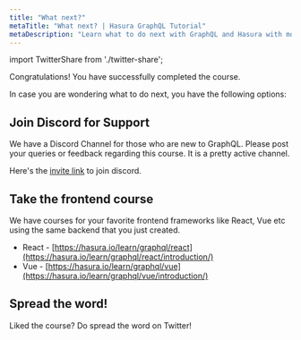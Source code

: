 ```yaml
---
title: "What next?"
metaTitle: "What next? | Hasura GraphQL Tutorial"
metaDescription: "Learn what to do next with GraphQL and Hasura with more community resources. Join our discord channel for support."
---
```


import TwitterShare from './twitter-share';

Congratulations! You have successfully completed the course.

In case you are wondering what to do next, you have the following options:

## Join Discord for Support
We have a Discord Channel for those who are new to GraphQL. Please post your queries or feedback regarding this course. It is a pretty active channel.

Here's the [invite link](https://hasura.io/discord) to join discord.

## Take the frontend course
We have courses for your favorite frontend frameworks like React, Vue etc using the same backend that you just created.

- React - [https://hasura.io/learn/graphql/react](https://hasura.io/learn/graphql/react/introduction/)
- Vue - [https://hasura.io/learn/graphql/vue](https://hasura.io/learn/graphql/vue/introduction/)

## Spread the word!
Liked the course? 
Do spread the word on Twitter! <TwitterShare />
